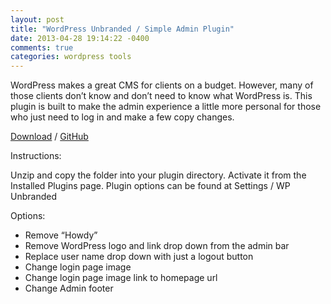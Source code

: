 ```yaml
---
layout: post
title: "WordPress Unbranded / Simple Admin Plugin"
date: 2013-04-28 19:14:22 -0400
comments: true
categories: wordpress tools
---
```


WordPress makes a great CMS for clients on a budget. However, many of those clients don’t know and don’t need to know what WordPress is. This plugin is built to make the admin experience a little more personal for those who just need to log in and make a few copy changes.

[Download](https://github.com/wernull/WordPress-Unbranded/archive/master.zip) / [GitHub](https://github.com/wernull/WordPress-Unbranded)

Instructions:

Unzip and copy the folder into your plugin directory. Activate it from the Installed Plugins page. Plugin options can be found at Settings / WP Unbranded

Options:

* Remove “Howdy”
* Remove WordPress logo and link drop down from the admin bar
* Replace user name drop down with just a logout button
* Change login page image
* Change login page image link to homepage url
* Change Admin footer
